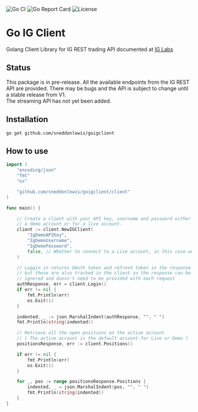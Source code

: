 ![Go CI](https://github.com/sneddonlewis/goigclient/actions/workflows/run-tests.yml/badge.svg) 
![Go Report Card](https://goreportcard.com/badge/github.com/sneddonlewis/goigclient) 
![License](https://img.shields.io/github/license/sneddonlewis/goigclient)

# Go IG Client
Golang Client Library for IG REST trading API documented at [IG Labs](https://labs.ig.com/rest-trading-api-guide.html)

## Status

This package is in pre-release. All the available endpoints from the IG REST API are provided. There may be bugs and the API is subject to change until a stable release from V1.  
The streaming API has not yet been added.

## Installation

```
go get github.com/sneddonlewis/goigclient
```

## How to use

```go
import (
	"encoding/json"
	"fmt"
	"os"

	"github.com/sneddonlewis/goigclient/client"
)

func main() {

    // Create a client with your API key, username and password either for
    // a demo account or for a live account.
	client := client.NewIGClient(
        "IgDemoAPIKey",
        "IgDemoUsername",
        "IgDemoPassword",
        false, // Whether to connect to a Live account, in this case we're using a demo account
    )

    // Loggin in returns OAuth token and refresh token in the response
    // but these are also tracked in the client so the response can be
    // ignored and doesn't need to be provided with each request
	authResponse, err = client.Login()
	if err != nil {
		fmt.Println(err)
		os.Exit(1)
	}

    indented, _ := json.MarshalIndent(authResponse, "", " ")
    fmt.Println(string(indented))

    // Retrieve all the open positions on the active account
    // ( The active account is the default account for Live or Demo )
    positionsResponse, err := client.Positions()

    if err != nil {
        fmt.Println(err)
	    os.Exit(1)
    }

    for _, pos := range positionsResponse.Positions {
        indented, _ = json.MarshalIndent(pos, "", " ")
	    fmt.Println(string(indented))
    }
}
```
